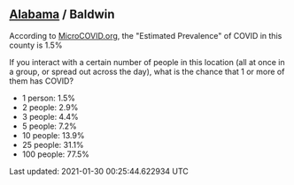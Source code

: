 
## [Alabama](/united-states/alabama) / Baldwin

According to [MicroCOVID.org](http://microcovid.org),
the "Estimated Prevalence" of COVID in this county is 1.5%

If you interact with a certain number of people in this location
(all at once in a group, or spread out across the day), what is the chance that
1 or more of them has COVID?

- 1 person: 1.5%
- 2 people: 2.9%
- 3 people: 4.4%
- 5 people: 7.2%
- 10 people: 13.9%
- 25 people: 31.1%
- 100 people: 77.5%

Last updated: 2021-01-30 00:25:44.622934 UTC
